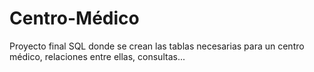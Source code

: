 # Centro-Médico
Proyecto final SQL donde se crean las tablas necesarias para un centro médico, relaciones entre ellas, consultas...
